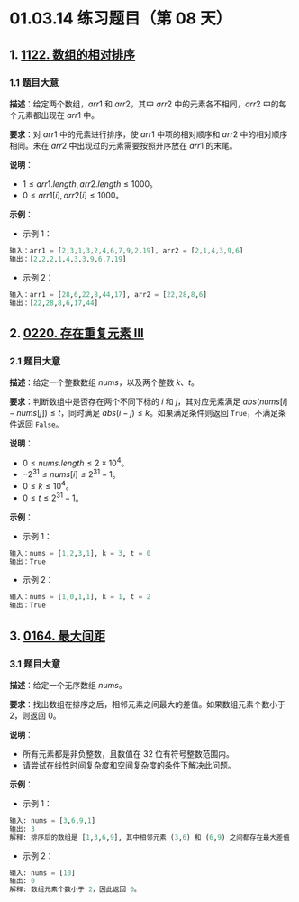 # 01.03.14 练习题目（第 08 天）

## 1. [1122. 数组的相对排序](https://leetcode.cn/problems/relative-sort-array/)

### 1.1 题目大意

**描述**：给定两个数组，$arr1$ 和 $arr2$，其中 $arr2$ 中的元素各不相同，$arr2$ 中的每个元素都出现在 $arr1$ 中。

**要求**：对 $arr1$ 中的元素进行排序，使 $arr1$ 中项的相对顺序和 $arr2$ 中的相对顺序相同。未在 $arr2$ 中出现过的元素需要按照升序放在 $arr1$ 的末尾。

**说明**：

- $1 \le arr1.length, arr2.length \le 1000$。
- $0 \le arr1[i], arr2[i] \le 1000$。

**示例**：

- 示例 1：

```python
输入：arr1 = [2,3,1,3,2,4,6,7,9,2,19], arr2 = [2,1,4,3,9,6]
输出：[2,2,2,1,4,3,3,9,6,7,19]
```

- 示例 2：

```python
输入：arr1 = [28,6,22,8,44,17], arr2 = [22,28,8,6]
输出：[22,28,8,6,17,44]
```

## 2. [0220. 存在重复元素 III](https://leetcode.cn/problems/contains-duplicate-iii/)

### 2.1 题目大意

**描述**：给定一个整数数组 $nums$，以及两个整数 $k$、$t$。

**要求**：判断数组中是否存在两个不同下标的 $i$ 和 $j$，其对应元素满足 $abs(nums[i] - nums[j]) \le t$，同时满足 $abs(i - j) \le k$。如果满足条件则返回 `True`，不满足条件返回 `False`。

**说明**：

- $0 \le nums.length \le 2 \times 10^4$。
- $-2^{31} \le nums[i] \le 2^{31} - 1$。
- $0 \le k \le 10^4$。
- $0 \le t \le 2^{31} - 1$。

**示例**：

- 示例 1：

```python
输入：nums = [1,2,3,1], k = 3, t = 0
输出：True
```

- 示例 2：

```python
输入：nums = [1,0,1,1], k = 1, t = 2
输出：True
```

## 3. [0164. 最大间距](https://leetcode.cn/problems/maximum-gap/)

### 3.1 题目大意

**描述**：给定一个无序数组 $nums$。

**要求**：找出数组在排序之后，相邻元素之间最大的差值。如果数组元素个数小于 $2$，则返回 $0$。

**说明**：

- 所有元素都是非负整数，且数值在 $32$ 位有符号整数范围内。
- 请尝试在线性时间复杂度和空间复杂度的条件下解决此问题。

**示例**：

- 示例 1：

```python
输入: nums = [3,6,9,1]
输出: 3
解释: 排序后的数组是 [1,3,6,9], 其中相邻元素 (3,6) 和 (6,9) 之间都存在最大差值 3。
```

- 示例 2：

```python
输入: nums = [10]
输出: 0
解释: 数组元素个数小于 2，因此返回 0。
```